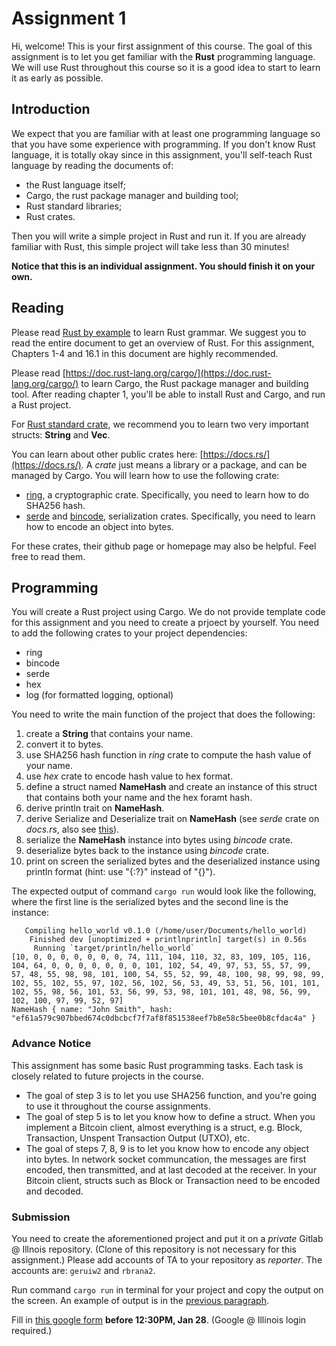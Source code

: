 # Assignment 1

Hi, welcome! This is your first assignment of this course. The goal of this assignment is to let you get familiar with the **Rust** programming language. We will use Rust throughout this course so it is a good idea to start to learn it as early as possible.

## Introduction

We expect that you are familiar with at least one programming language so that you have some experience with programming. If you don't know Rust language, it is totally okay since in this assignment, you'll self-teach Rust language by reading the documents of:

- the Rust language itself;
- Cargo, the rust package manager and building tool;
- Rust standard libraries;
- Rust crates.

Then you will write a simple project in Rust and run it. If you are already familiar with Rust, this simple project will take less than 30 minutes!

**Notice that this is an individual assignment. You should finish it on your own.**

## Reading 
Please read [Rust by example](https://doc.rust-lang.org/rust-by-example/) to learn Rust grammar. We suggest you to read the entire document to get an overview of Rust. For this assignment, Chapters 1-4 and 16.1 in this document are highly recommended.

Please read [https://doc.rust-lang.org/cargo/](https://doc.rust-lang.org/cargo/) to learn Cargo, the Rust package manager and building tool. After reading chapter 1, you'll be able to install Rust and Cargo, and run a Rust project.

For [Rust standard crate](https://doc.rust-lang.org/stable/std/), we recommend you to learn two very important structs: **String** and **Vec**.

You can learn about other public crates here: [https://docs.rs/](https://docs.rs/). A *crate* just means a library or a package, and can be managed by Cargo. You will learn how to use the following crate:
- [ring](https://docs.rs/ring/0.16.9/ring/), a cryptographic crate. Specifically, you need to learn how to do SHA256 hash.
- [serde](https://docs.rs/serde/1.0.104/serde/) and [bincode](https://docs.rs/bincode/1.2.1/bincode/), serialization crates. Specifically, you need to learn how to encode an object into bytes.

For these crates, their github page or homepage may also be helpful. Feel free to read them.

## Programming 
You will create a Rust project using Cargo. We do not provide template code for this assignment and you need to create a prjoect by yourself. You need to add the following crates to your project dependencies:
- ring
- bincode
- serde
- hex
- log (for formatted logging, optional)

You need to write the main function of the project that does the following:

1. create a **String** that contains your name.
2. convert it to bytes.
3. use SHA256 hash function in *ring* crate to compute the hash value of your name.
4. use *hex* crate to encode hash value to hex format.
5. define a struct named **NameHash** and create an instance of this struct that contains both your name and the hex foramt hash.
6. derive println trait on **NameHash**.
7. derive Serialize and Deserialize trait on **NameHash** (see *serde* crate on *docs.rs*, also see [this](https://serde.rs/derive.html)).
8. serialize the **NameHash** instance into bytes using *bincode* crate.
9. deserialize bytes back to the instance using *bincode* crate.
10. print on screen the serialized bytes and the deserialized instance using println format (hint: use "{:?}" instead of "{}").

The expected output of command `cargo run` would look like the following, where the first line is the serialized bytes and the second line is the instance:<a name="output">
```
   Compiling hello_world v0.1.0 (/home/user/Documents/hello_world)
    Finished dev [unoptimized + printlnprintln] target(s) in 0.56s
     Running `target/println/hello_world`
[10, 0, 0, 0, 0, 0, 0, 0, 74, 111, 104, 110, 32, 83, 109, 105, 116, 104, 64, 0, 0, 0, 0, 0, 0, 0, 101, 102, 54, 49, 97, 53, 55, 57, 99, 57, 48, 55, 98, 98, 101, 100, 54, 55, 52, 99, 48, 100, 98, 99, 98, 99, 102, 55, 102, 55, 97, 102, 56, 102, 56, 53, 49, 53, 51, 56, 101, 101, 102, 55, 98, 56, 101, 53, 56, 99, 53, 98, 101, 101, 48, 98, 56, 99, 102, 100, 97, 99, 52, 97]
NameHash { name: "John Smith", hash: "ef61a579c907bbed674c0dbcbcf7f7af8f851538eef7b8e58c5bee0b8cfdac4a" }
```
</a>

### Advance Notice
This assignment has some basic Rust programming tasks. Each task is closely related to future projects in the course. 

- The goal of step 3 is to let you use SHA256 function, and you're going to use it throughout the course assignments.
- The goal of step 5 is to let you know how to define a struct. When you implement a Bitcoin client, almost everything is a struct, e.g. Block, Transaction, Unspent Transaction Output (UTXO), etc.
- The goal of steps 7, 8, 9 is to let you know how to encode any object into bytes. In network socket communcation, the messages are first encoded, then transmitted, and at last decoded at the receiver. In your  Bitcoin client, structs such as Block or Transaction need to be encoded and decoded.

### Submission
You need to create the aforementioned project and put it on a *private* Gitlab @ Illnois repository. (Clone of this repository is not necessary for this assignment.) Please add accounts of TA to your repository as *reporter*. The accounts are: `geruiw2` and `rbrana2`.

Run command `cargo run` in terminal for your project and copy the output on the screen. An example of output is in the [previous paragraph](#output).

Fill in [this google form](https://forms.gle/9RBZVL8BvLDST1DD6) **before 12:30PM, Jan 28**. (Google @ Illinois login required.) 
